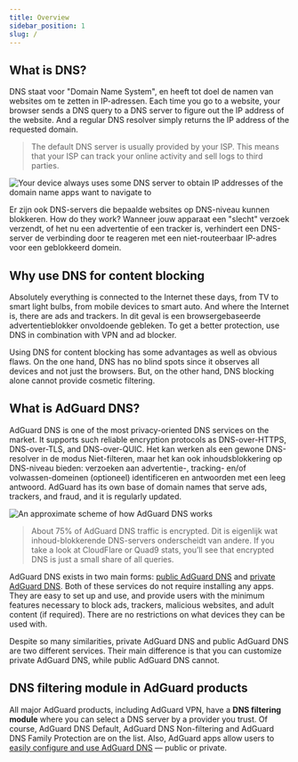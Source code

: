 ```yaml
---
title: Overview
sidebar_position: 1
slug: /
---
```


## What is DNS?

DNS staat voor "Domain Name System", en heeft tot doel de namen van websites om te zetten in IP-adressen. Each time you go to a website, your browser sends a DNS query to a DNS server to figure out the IP address of the website. And a regular DNS resolver simply returns the IP address of the requested domain.

> The default DNS server is usually provided by your ISP. This means that your ISP can track your online activity and sell logs to third parties.

![Your device always uses some DNS server to obtain IP addresses of the domain name apps want to navigate to](https://cdn.adtidy.org/content/blog/articles/dns-cbs/scr1.png)

Er zijn ook DNS-servers die bepaalde websites op DNS-niveau kunnen blokkeren. How do they work? Wanneer jouw apparaat een "slecht" verzoek verzendt, of het nu een advertentie of een tracker is, verhindert een DNS-server de verbinding door te reageren met een niet-routeerbaar IP-adres voor een geblokkeerd domein.

## Why use DNS for content blocking

Absolutely everything is connected to the Internet these days, from TV to smart light bulbs, from mobile devices to smart auto. And where the Internet is, there are ads and trackers. In dit geval is een browsergebaseerde advertentieblokker onvoldoende gebleken. To get a better protection, use DNS in combination with VPN and ad blocker.

Using DNS for content blocking has some advantages as well as obvious flaws. On the one hand, DNS has no blind spots since it observes all devices and not just the browsers. But, on the other hand, DNS blocking alone cannot provide cosmetic filtering.

## What is AdGuard DNS?

AdGuard DNS is one of the most privacy-oriented DNS services on the market. It supports such reliable encryption protocols as DNS-over-HTTPS, DNS-over-TLS, and DNS-over-QUIC. Het kan werken als een gewone DNS-resolver in de modus Niet-filteren, maar het kan ook inhoudsblokkering op DNS-niveau bieden: verzoeken aan advertentie-, tracking- en/of volwassen-domeinen (optioneel) identificeren en antwoorden met een leeg antwoord. AdGuard has its own base of domain names that serve ads, trackers, and fraud, and it is regularly updated.

![An approximate scheme of how AdGuard DNS works](https://cdn.adtidy.org/public/Adguard/Blog/scr2.png)

> About 75% of AdGuard DNS traffic is encrypted. Dit is eigenlijk wat inhoud-blokkerende DNS-servers onderscheidt van andere. If you take a look at CloudFlare or Quad9 stats, you’ll see that encrypted DNS is just a small share of all queries.

AdGuard DNS exists in two main forms: [public AdGuard DNS](public-dns/overview.md) and [private AdGuard DNS](private-dns/overview.md). Both of these services do not require installing any apps. They are easy to set up and use, and provide users with the minimum features necessary to block ads, trackers, malicious websites, and adult content (if required). There are no restrictions on what devices they can be used with.

Despite so many similarities, private AdGuard DNS and public AdGuard DNS are two different services. Their main difference is that you can customize private AdGuard DNS, while public AdGuard DNS cannot.

## DNS filtering module in AdGuard products

All major AdGuard products, including AdGuard VPN, have a **DNS filtering module** where you can select a DNS server by a provider you trust. Of course, AdGuard DNS Default, AdGuard DNS Non-filtering and AdGuard DNS Family Protection are on the list. Also, AdGuard apps allow users to [easily configure and use AdGuard DNS](https://adguard-dns.io/public-dns.html) — public or private.
